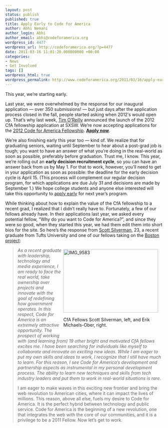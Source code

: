 ```yaml
---
layout: post
status: publish
published: true
title: Apply Early to Code for America
author: Abhi Nemani
author_login: Abhi
author_email: abhi@codeforamerica.org
wordpress_id: 4477
wordpress_url: http://codeforamerica.org/?p=4477
date: 2011-03-16 11:01:20.000000000 +00:00
categories:
- News
- Get Involved
tags: []
wordpress_html: true
wordpress_permalink: http://www.codeforamerica.org/2011/03/16/apply-early-to-code-for-america/
---
```


<p>This year, we’re starting early.</p>
<p>Last year, we were overwhelmed by the response for our inaugural application — over 350 submissions! — but just days after the application process closed in the fall, people started asking when 2012′s would open up. That’s why last week, <a href="http://blogs.forbes.com/davidewalt/2011/03/11/tim-oreilly-speaks-at-sxsw/">Tim O’Reilly</a> announced the launch of the 2012 CfA fellowship application at SXSW. We’re now accepting applications for the <a href="http://codeforamerica.org/fellows">2012 Code for America Fellowship</a>. <a href="http://codeforamerica.org/fellows/apply"><strong>Apply now</strong></a>.</p>
<p>We’re also finishing early this year too — kind of. We realize that for graduating seniors, waiting until September to hear about a post-grad job is tough; you want to have an answer of what you’re doing in the real-world as soon as possible, preferably before graduation. Trust me, I know. This year, we’re rolling out an <strong>early decision recruitment cycle</strong>, so you can have an answer back from us by May 1. For that to work, however, you’ll need to get in your application as soon as possible: the deadline for the early decision cycle is April 15.  (This process will complement our regular decision program, for which applications are due July 31 and decisions are made by September 1.) We hope college students and anyone else interested will take this opportunity to <a href="http://codeforamerica.org/fellows/apply">apply early</a> for next year’s program.</p>
<p>While thinking about how to explain the value of the CfA fellowship to a recent grad, I realized that I didn’t really have to. Fortunately, a few of our fellows already have. In their applications last year, we asked every potential fellow, “Why do you want to Code for America?”, and since they were so good, when they started this year, we had them edit them into short bios for the site. So here’s the response from <a href="http://codeforamerica.org/author/scott">Scott Silverman</a>, 23, a recent graduate from Tufts University and one of our fellows taking on the <a href="http://codeforamerica.org/boston">Boston project</a>:</p>
<div style="float: right; padding: 5px; "><div class="wp-caption alignright" style="width: 313px"><a href="http://www.flickr.com/photos/lastminuteracer/5492706753/" title="IMG_9583 by Ryan Resella, on Flickr"><img alt="IMG_9583" height="202" src="http://farm6.static.flickr.com/5020/5492706753_fde12c0ab9.jpg" width="303"/></a><p class="wp-caption-text">CfA Fellows Scott Silverman, left, and Erik Michaels-Ober, right.</p></div></div>
<blockquote><p><em>As a recent graduate with leadership, technology and media experience, I am ready to face the real world, take ownership over projects and innovate with the goal of redefining how government operates. In this respect, Code for America is an extremely attractive opportunity. The prospect of working with (and learning from) 19 other bright and motivated CfA fellows excites me. I have been searching for individuals like myself to collaborate and innovate on exciting new ideas. While I am eager to put my own skills and ideas to work, I recognize that I still have much to learn. For this reason, I see Code for America’s development and partnership aspects as instrumental in my personal development process. The ability to learn new techniques and skills from tech industry leaders and put them to work in real-world situations is rare.</em></p>
<p>I am eager to make waves in this exciting new frontier and bring the web revolution to American cities, where it can impact the lives of millions. This reason, above all else, fuels my desire to Code for America. It is the perfect hybrid between technology and public service. Code for America is the beginning of a new revolution, one that integrates the web with the core of our communities‚ and it is a privilege to be a 2011 Fellow. Now let’s get to work.</p></blockquote>